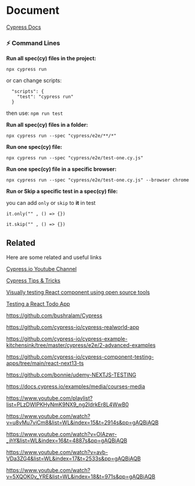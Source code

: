 
# Document

[Cypress Docs](https://docs.cypress.io/guides/overview/why-cypress)

### ⚡️ Command Lines

**Run all spec(cy) files in the project:**

``` npx cypress run ```

or can change scripts:
```
  "scripts": {
    "test": "cypress run"
  }
```
then use: ``` npm run test ```

**Run all spec(cy) files in a folder:**

``` npx cypress run --spec "cypress/e2e/**/*" ```

**Run one spec(cy) file:**

``` npx cypress run --spec "cypress/e2e/test-one.cy.js" ```

**Run one spec(cy) file in a specific browser:**

``` npx cypress run --spec "cypress/e2e/test-one.cy.js" --browser chrome ```

**Run or Skip a specific test in a spec(cy) file:**

you can add ```only``` or ```skip``` to **it** in test

``` it.only("" , () => {}) ```

``` it.skip("" , () => {}) ```



## Related

Here are some related and useful links

[Cypress.io Youtube Channel](https://www.youtube.com/@Cypressio/playlists)

[Cypress Tips & Tricks](https://www.youtube.com/playlist?list=PLP9o9QNnQuAYYRpJzDNWpeuOVTwxmIxcI)

[Visually testing React component using open source tools](https://www.youtube.com/playlist?list=PLP9o9QNnQuAYhotnIDEUQNXuvXL7ZmlyZ)

[Testing a React Todo App](https://www.youtube.com/playlist?list=PL8GlT7H3xOcJbXNVnM6lTT3Fec8dikotY)

https://github.com/bushralam/Cypress

https://github.com/cypress-io/cypress-realworld-app

https://github.com/cypress-io/cypress-example-kitchensink/tree/master/cypress/e2e/2-advanced-examples

https://github.com/cypress-io/cypress-component-testing-apps/tree/main/react-next13-ts

https://github.com/bonnie/udemy-NEXTJS-TESTING

https://docs.cypress.io/examples/media/courses-media

https://www.youtube.com/playlist?list=PLzDWIPKHyNmK9NX9_ng2IdrkEr8L4WwB0

https://www.youtube.com/watch?v=u8vMu7viCm8&list=WL&index=15&t=2914s&pp=gAQBiAQB

https://www.youtube.com/watch?v=OIAzwr-_jhY&list=WL&index=16&t=4887s&pp=gAQBiAQB

https://www.youtube.com/watch?v=avb-VDa3ZG4&list=WL&index=17&t=2533s&pp=gAQBiAQB

https://www.youtube.com/watch?v=5XQOK0v_YRE&list=WL&index=18&t=971s&pp=gAQBiAQB

